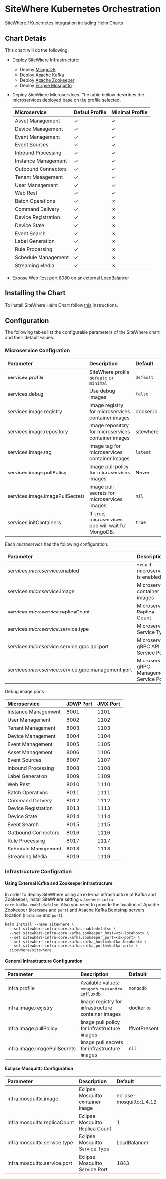 # SiteWhere Kubernetes Orchestration

SiteWhere / Kubernetes integration including Helm Charts

## Chart Details

This chart will do the following:

* Deploy SiteWhere Infrastructure:
  * Deploy [MongoDB](https://www.mongodb.com/)
  * Deploy [Apache Kafka](https://kafka.apache.org/)
  * Deploy [Apache Zookeeper](https://zookeeper.apache.org/)
  * Deploy [Eclipse Mosquitto](https://mosquitto.org/)
* Deploy SiteWhere Microservices. The table bellow describes the microservices deployed base on the profile selected.

  | Microservice             | Defaul Profile | Minimal Profile |
  | :----------------------- | :------------- | :-------------- |
  | Asset Management         | ✓              | ✓               |
  | Device Management        | ✓              | ✓               |
  | Event Management         | ✓              | ✓               |
  | Event Sources            | ✓              | ✓               |
  | Inbound Processing       | ✓              | ✓               |
  | Instance Management      | ✓              | ✓               |
  | Outbound Connectors      | ✓              | ✓               |
  | Tenant Management        | ✓              | ✓               |
  | User Management          | ✓              | ✓               |
  | Web Rest                 | ✓              | ✓               |
  | Batch Operations         | ✓              | ✗               |
  | Command Delivery         | ✓              | ✗               |
  | Device Registration      | ✓              | ✗               |
  | Device State             | ✓              | ✗               |
  | Event Search             | ✓              | ✗               |
  | Label Generation         | ✓              | ✗               |
  | Rule Processing          | ✓              | ✗               |
  | Schedule Management      | ✓              | ✗               |
  | Streaming Media          | ✓              | ✗               |
  
* Expose Web Rest port 8080 on an external LoadBalancer

## Installing the Chart

To install SiteWhere Helm Chart follow [this](./charts/README.md) instructions.

## Configuration

The following tables list the configurable parameters of the SiteWhere chart and their default values.

### Microservice Configration

| Parameter                        | Description                                          | Default                          |
| :--------------------------------| :--------------------------------------------------- | :------------------------------- |
| services.profile                 | SiteWhere profile `default` or `minimal`             | `default`                        |
| services.debug                   | Use debug images                                     | `false`                          |
| services.image.registry          | Image registry for microservices container images    | docker.io                        |
| services.image.repository        | Image repository for microservices container images  | sitewhere                        |
| services.image.tag               | Image tag for microservices container images         | `latest`                            |
| services.image.pullPolicy        | Image pull policy for microservices images           | Never                            |
| services.image.imagePullSecrets  | Image pull secrets for microservices images          | `nil`                            |
| services.initContainers          | If `true`, microservices pod will wait for MongoDB.  | `true`                           |

Each _microservice_ has the following configuration:

| Parameter                                            | Description                                     | Default           |
| :----------------------------------------------------| :---------------------------------------------- | :---------------- |
| services._microservice_.enabled                      | `true` if microservice is enabled               | `true`            |
| services._microservice_.image                        | Microservice container images                   | _microservice_    |
| services._microservice_.replicaCount                 | Microservice Replica Count                      | 1                 |
| services._microservice_.service.type                 | Microservice Service Type                       | ClusterIP         |
| services._microservice_.service.grpc.api.port        | Microservice gRPC API Service Port              | 9000              |
| services._microservice_.service.grpc.management.port | Microservice gRPC Management Service Port       | 9001              |

Debug image ports

| Microservice             | JDWP Port      | JMX Port        |
| :----------------------- | :------------- | :-------------- |
| Instance Managemwnt      | 8001           | 1101            |
| User Management          | 8002           | 1102            |
| Tenant Management        | 8003           | 1103            |
| Device Management        | 8004           | 1104            |
| Event Management         | 8005           | 1105            |
| Asset Management         | 8006           | 1106            |
| Event Sources            | 8007           | 1107            |
| Inbound Processing       | 8008           | 1108            |
| Label Generation         | 8009           | 1109            |
| Web Rest                 | 8010           | 1110            |
| Batch Operations         | 8011           | 1111            |
| Command Delivery         | 8012           | 1112            |
| Device Registration      | 8013           | 1113            |
| Device State             | 8014           | 1114            |
| Event Search             | 8015           | 1115            |
| Outbound Connectors      | 8016           | 1116            |
| Rule Processing          | 8017           | 1117            |
| Schedule Management      | 8018           | 1118            |
| Streaming Media          | 8019           | 1119            |

### Infrastructure Configration

#### Using External Kafka and Zookeeper infrastructure

In order to deploy SiteWhere using an external infrastructure of Kafka and Zookeeper,
install SiteWhere setting `sitewhere-infra-core.kafka.enabled=false`. Also you need to
provide the location of Apache Zookeeper (`hostname` and `port`) and Apache Kafka
Bootstrap servers location (`hostname` and `port`).

```console
helm install --name sitewhere \
  --set sitewhere-infra-core.kafka.enabled=false \
  --set sitewhere-infra-core.kafka.zookeeper_host=<zk-locahost> \
  --set sitewhere-infra-core.kafka.zookeeper_port=<zk-port> \
  --set sitewhere-infra-core.kafka.kafka_host=<kafka-locahost> \
  --set sitewhere-infra-core.kafka.kafka_port=<kafka-port> \
  sitewhere/sitewhere
```

#### General Infrastructure Configuration

| Parameter                        | Description                                          | Default                          |
| :------------------------------- | :--------------------------------------------------- | :------------------------------- |
| infra.profile                    | Available values: `mongodb` `cassandra` `influxdb`   | `mongodb`                        |
| infra.image.registry             | Image registry for infrastructure container images   | docker.io                        |
| infra.image.pullPolicy           | Image pull policy for infrastructure images          | IfNotPresent                     |
| infra.image.imagePullSecrets     | Image pull secrets for infrastructure images         | `nil`                            |

#### Eclipse Mosquitto Configuration

| Parameter                             | Description                                     | Default                          |
| :------------------------------------ | :---------------------------------------------- | :------------------------------- |
| infra.mosquitto.image                 | Eclipse Mosquitto container image               | eclipse-mosquitto:1.4.12         |
| infra.mosquitto.replicaCount          | Eclipse Mosquitto Replica Count                 | 1                                |
| infra.mosquitto.service.type          | Eclipse Mosquitto Service Type                  | LoadBalancer                     |
| infra.mosquitto.service.port          | Eclipse Mosquitto Service Port                  | 1883                             |
